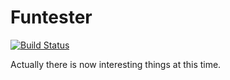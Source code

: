 Funtester
===

[![Build Status](https://travis-ci.org/FailFabric/funtester.png?branch=master)](https://travis-ci.org/FailFabric/funtester)

Actually there is now interesting things at this time. 
